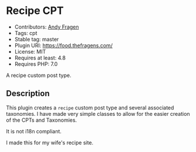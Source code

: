 # Recipe CPT

 * Contributors: [Andy Fragen](https://github.com/afragen)
 * Tags: cpt
 * Stable tag: master
 * Plugin URI: https://food.thefragens.com/
 * License: MIT
 * Requires at least: 4.8
 * Requires PHP: 7.0

A recipe custom post type.

## Description

This plugin creates a `recipe` custom post type and several associated taxonomies. I have made very simple classes to allow for the easier creation of the CPTs and Taxonomies.

It is not i18n compliant.

I made this for my wife's recipe site.

